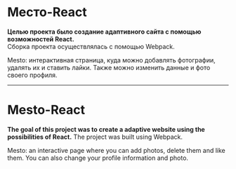 # **Место-React** 

**Целью проекта было создание адаптивного сайта с помощью возможностей React.**    
Сборка проекта осуществлялась с помощью Webpack.

Mesto: интерактивная страница, куда можно добавлять фотографии, удалять их и ставить лайки.
Также можно изменить данные и фото своего профиля.
______________

# **Mesto-React**  

**The goal of this project was to create a adaptive website using the possibilities of React.** 
The project was built using Webpack. 

Mesto: an interactive page where you can add photos, delete them and like them.
You can also change your profile information and photo.